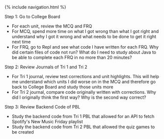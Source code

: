 {% include navigation.html %}

Step 1: Go to College Board
- For each unit, review the MCQ and FRQ
- For MCQ, spend more time on what I got wrong than what I got right and understand why I got it wrong and what needs to be done to get it right next time
- For FRQ, go to Repl and see what code I have written for each FRQ. Why did certain files of code not run? What do I need to study about Java to be able to complete each FRQ in no more than 20 minutes?

Step 2: Review Journals of Tri 1 and Tri 2
- For Tri 1 journal, review test corrections and unit highlights. This will help me understand which units I did worse on in the MCQ and therefore go back to College Board and study those units more
- For Tri 2 journal, compare code originally written with corrections. Why did I originally think the first way? Why is the second way correct?

Step 3: Review Backend Code of PBL
- Study the backend code from Tri 1 PBL that allowed for an API to fetch Spotify's New Music Friday playlist
- Study the backend code from Tri 2 PBL that allowed the quiz games to be created
